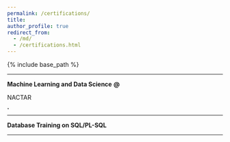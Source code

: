 ```yaml
---
permalink: /certifications/
title: 
author_profile: true
redirect_from: 
  - /md/
  - /certifications.html
---
```


{% include base_path %}

<head>
  <link rel="stylesheet" href="{{ base_path }}/assets/css/custom.css"/>
</head>

---

<strong class="header_section">Machine Learning and Data Science</strong> 
<strong class="at">@</strong>
<p class="org">NACTAR</p>
<img src="{{ base_path }}/assets/icons/nactar.svg" alt="NACTAR" height="5">

---

<strong class="header_section">Database Training on SQL/PL-SQL</strong> <br />

---
